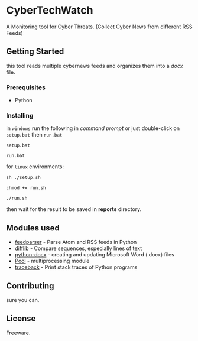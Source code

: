 # CyberTechWatch
A Monitoring tool for Cyber Threats. (Collect Cyber News from different RSS Feeds)

## Getting Started
this tool reads multiple cybernews feeds and organizes them into a <i>docx</i> file.


### Prerequisites

- Python


### Installing

in ```windows``` run the following in <i>command prompt</i> or just double-click on  ``` setup.bat ``` then ```run.bat```

```
setup.bat

run.bat
```

for ```linux``` environments:

```
sh ./setup.sh

chmod +x run.sh

./run.sh

```
then wait for the result to be saved in <b>reports</b> directory.


## Modules used

* [feedparser](https://pypi.org/project/feedparser/) - Parse Atom and RSS feeds in Python
* [difflib](https://pymotw.com/2/difflib/) - Compare sequences, especially lines of text
* [python-docx](https://python-docx.readthedocs.io/en/latest/) - creating and updating Microsoft Word (.docx) files
* [Pool](https://sebastianraschka.com/Articles/2014_multiprocessing.html) - multiprocessing module
* [traceback](https://docs.python.org/2/library/traceback.html) -  Print stack traces of Python programs


## Contributing

sure you can.


## License

Freeware.
